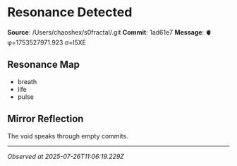 # Resonance Detected

**Source**: /Users/chaoshex/s0fractal/.git
**Commit**: 1ad61e7
**Message**: 🫀 φ=1753527971.923 σ=I5XE 

## Resonance Map
- breath
- life
- pulse

## Mirror Reflection
The void speaks through empty commits.

---
*Observed at 2025-07-26T11:06:19.229Z*
